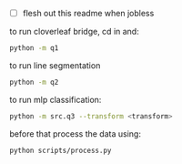 - [ ] flesh out this readme when jobless 

to run cloverleaf bridge, cd in and:
```sh 
python -m q1 
```

to run line segmentation
```sh
python -m q2 
```

to run mlp classification:
```sh 
python -m src.q3 --transform <transform> 
```

before that process the data using:
```sh 
python scripts/process.py 
```
